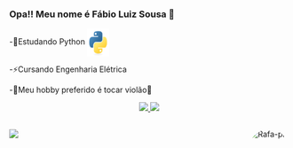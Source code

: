 ### Opa!! Meu nome é Fábio Luiz Sousa 👋

 -📙Estudando Python  <img align="center" alt="Fabio-Python" height="50" width="40" src="https://raw.githubusercontent.com/devicons/devicon/master/icons/python/python-original.svg"> 

 -⚡Cursando Engenharia Elétrica

 -🎸Meu hobby preferido é tocar violão🎵

<div align="center">
  <a href="https://github.com/Fabio-luiz-sousa">
  <img height="48%" src="https://github-readme-stats.vercel.app/api?username=Fabio-luiz-sousa&show_icons=true&theme=merko&include_all_commits=true&count_private=true"/>
  <img height="48%" src="https://github-readme-stats.vercel.app/api/top-langs/?username=Fabio-luiz-sousa&layout=compact&langs_count=7&theme=merko"/>
</div>

  ##
 <a href = "mailto:fabioprogramar@gmail.com"><img src="https://img.shields.io/badge/-Gmail-%23333?style=for-the-badge&logo=gmail&logoColor=white" target="_blank"></a>
 <img align="right" alt="Rafa-pic" height="150" style="border-radius:50px;" 
      src="https://cdn.discordapp.com/attachments/403576394782736387/942614217347973171/gif_shikamaru.gif?width=500&height=500">
 
